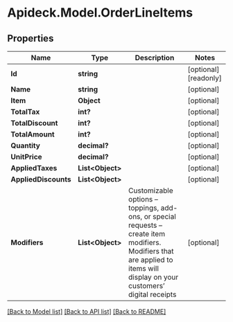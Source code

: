 # Apideck.Model.OrderLineItems

## Properties

Name | Type | Description | Notes
------------ | ------------- | ------------- | -------------
**Id** | **string** |  | [optional] [readonly] 
**Name** | **string** |  | [optional] 
**Item** | **Object** |  | [optional] 
**TotalTax** | **int?** |  | [optional] 
**TotalDiscount** | **int?** |  | [optional] 
**TotalAmount** | **int?** |  | [optional] 
**Quantity** | **decimal?** |  | [optional] 
**UnitPrice** | **decimal?** |  | [optional] 
**AppliedTaxes** | **List&lt;Object&gt;** |  | [optional] 
**AppliedDiscounts** | **List&lt;Object&gt;** |  | [optional] 
**Modifiers** | **List&lt;Object&gt;** | Customizable options – toppings, add-ons, or special requests – create item modifiers. Modifiers that are applied to items will display on your customers’ digital receipts | [optional] 

[[Back to Model list]](../README.md#documentation-for-models) [[Back to API list]](../README.md#documentation-for-api-endpoints) [[Back to README]](../README.md)

